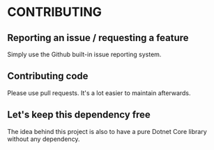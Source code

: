 # CONTRIBUTING

## Reporting an issue / requesting a feature
Simply use the Github built-in issue reporting system.

## Contributing code
Please use pull requests. It's a lot easier to maintain afterwards.

## Let's keep this dependency free
The idea behind this project is also to have a pure Dotnet Core library without any dependency.
